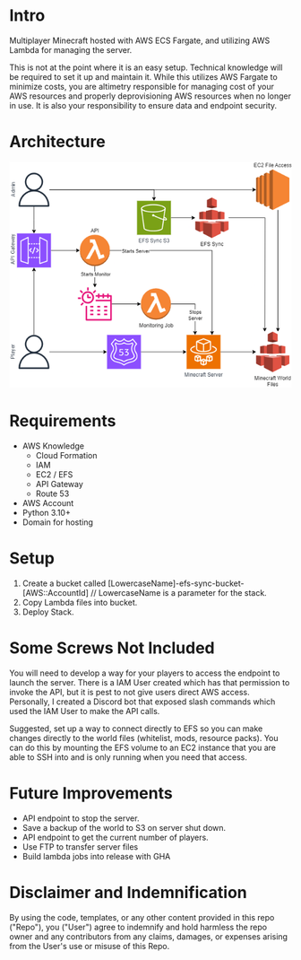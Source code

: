 # Intro
Multiplayer Minecraft hosted with AWS ECS Fargate, and utilizing AWS Lambda for managing the server.

This is not at the point where it is an easy setup. Technical knowledge will be required to set it up and maintain it. While this utilizes AWS Fargate to minimize costs, you are altimetry responsible for managing cost of your AWS resources and properly deprovisioning AWS resources when no longer in use. It is also your responsibility to ensure data and endpoint security.

# Architecture
![Architectural Diagram](./architectural-diagram.png)

# Requirements
- AWS Knowledge
  - Cloud Formation
  - IAM
  - EC2 / EFS
  - API Gateway
  - Route 53
- AWS Account
- Python 3.10+
- Domain for hosting

# Setup
1. Create a bucket called [LowercaseName]-efs-sync-bucket-[AWS::AccountId] // LowercaseName is a parameter for the stack.
2. Copy Lambda files into bucket.
3. Deploy Stack.

# Some Screws Not Included
You will need to develop a way for your players to access the endpoint to launch the server. There is a IAM User created which has that permission to invoke the API, but it is pest to not give users direct AWS access. Personally, I created a Discord bot that exposed slash commands which used the IAM User to make the API calls.

Suggested, set up a way to connect directly to EFS so you can make changes directly to the world files (whitelist, mods, resource packs). You can do this by mounting the EFS volume to an EC2 instance that you are able to SSH into and is only running when you need that access.

# Future Improvements
- API endpoint to stop the server.
- Save a backup of the world to S3 on server shut down.
- API endpoint to get the current number of players.
- Use FTP to transfer server files
- Build lambda jobs into release with GHA

# Disclaimer and Indemnification
By using the code, templates, or any other content provided in this repo ("Repo"), you ("User") agree to indemnify and hold harmless the repo owner and any contributors from any claims, damages, or expenses arising from the User's use or misuse of this Repo.
